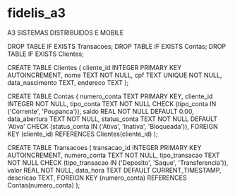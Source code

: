 # fidelis_a3
A3 SISTEMAS DISTRIBUIDOS E MOBILE



DROP TABLE IF EXISTS Transacoes;
DROP TABLE IF EXISTS Contas;
DROP TABLE IF EXISTS Clientes;

CREATE TABLE Clientes (
    cliente_id INTEGER PRIMARY KEY AUTOINCREMENT,
    nome TEXT NOT NULL,
    cpf TEXT UNIQUE NOT NULL,
    data_nascimento TEXT,
    endereco TEXT
);

CREATE TABLE Contas (
    numero_conta TEXT PRIMARY KEY,
    cliente_id INTEGER NOT NULL,
    tipo_conta TEXT NOT NULL CHECK (tipo_conta IN ('Corrente', 'Poupanca')),
    saldo REAL NOT NULL DEFAULT 0.00,
    data_abertura TEXT NOT NULL,
    status_conta TEXT NOT NULL DEFAULT 'Ativa' CHECK (status_conta IN ('Ativa', 'Inativa', 'Bloqueada')),
    FOREIGN KEY (cliente_id) REFERENCES Clientes(cliente_id)
);

CREATE TABLE Transacoes (
    transacao_id INTEGER PRIMARY KEY AUTOINCREMENT,
    numero_conta TEXT NOT NULL,
    tipo_transacao TEXT NOT NULL CHECK (tipo_transacao IN ('Deposito', 'Saque', 'Transferencia')),
    valor REAL NOT NULL,
    data_hora TEXT DEFAULT CURRENT_TIMESTAMP,
    descricao TEXT,
    FOREIGN KEY (numero_conta) REFERENCES Contas(numero_conta)
);
